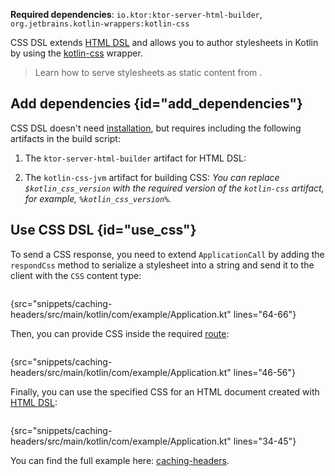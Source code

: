 [//]: # (title: CSS DSL)

<tldr>
<p>
<b>Required dependencies</b>: <code>io.ktor:ktor-server-html-builder</code>, <code>org.jetbrains.kotlin-wrappers:kotlin-css</code>
</p>
<var name="example_name" value="caching-headers"/>
<include src="lib.topic" element-id="download_example"/>
</tldr>

CSS DSL extends [HTML DSL](html_dsl.md) and allows you to author stylesheets in Kotlin by using the [kotlin-css](https://github.com/JetBrains/kotlin-wrappers/blob/master/kotlin-css/README.md) wrapper.

> Learn how to serve stylesheets as static content from [](Serving_Static_Content.md).


## Add dependencies {id="add_dependencies"}
CSS DSL doesn't need [installation](Plugins.md#install), but requires including the following artifacts in the build script:

1. The `ktor-server-html-builder` artifact for HTML DSL:
   <var name="artifact_name" value="ktor-server-html-builder"/>
   <include src="lib.topic" element-id="add_ktor_artifact"/>
   
1. The `kotlin-css-jvm` artifact for building CSS:
   <var name="group_id" value="org.jetbrains.kotlin-wrappers"/>
   <var name="artifact_name" value="kotlin-css"/>
   <var name="version" value="kotlin_css_version"/>
   <include src="lib.topic" element-id="add_artifact"/>
   You can replace `$kotlin_css_version` with the required version of the `kotlin-css` artifact, for example, `%kotlin_css_version%`.


## Use CSS DSL {id="use_css"}

To send a CSS response, you need to extend `ApplicationCall` by adding the `respondCss` method to serialize a stylesheet into a string and send it to the client with the `CSS` content type:

```kotlin
```
{src="snippets/caching-headers/src/main/kotlin/com/example/Application.kt" lines="64-66"}

Then, you can provide CSS inside the required [route](Routing_in_Ktor.md):

```kotlin
```
{src="snippets/caching-headers/src/main/kotlin/com/example/Application.kt" lines="46-56"}

Finally, you can use the specified CSS for an HTML document created with [HTML DSL](html_dsl.md):

```kotlin
```
{src="snippets/caching-headers/src/main/kotlin/com/example/Application.kt" lines="34-45"}

You can find the full example here: [caching-headers](https://github.com/ktorio/ktor-documentation/tree/%current-branch%/codeSnippets/snippets/caching-headers).
